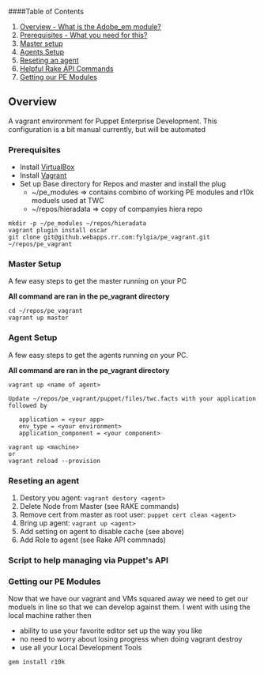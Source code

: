 
####Table of Contents

1. [Overview - What is the Adobe_em module?](#overview)
2. [Prerequisites - What you need for this?](#prerequisites)
3. [Master setup ](#master-setup)
4. [Agents Setup](#agents-setup)
5. [Reseting an agent](#Reseting-an-agent)
6. [Helpful Rake API Commands](#helpful-rake-api-commands)
7. [Getting our PE Modules](Getting-our-pe-modules)

## Overview

A vagrant environment for Puppet Enterprise Development.  This configuration is a bit manual currently, but will be
automated

### Prerequisites

- Install [VirtualBox](https://www.virtualbox.org/)
- Install [Vagrant](http://www.vagrantup.com/)
- Set up Base directory for Repos and master and install the plug
    * ~/pe_modules      => contains combino of working PE modules and r10k moduels used at TWC
    * ~/repos/hieradata => copy of companyies hiera repo

```
mkdir -p ~/pe_modules ~/repos/hieradata
vagrant plugin install oscar
git clone git@github.webapps.rr.com:fylgia/pe_vagrant.git ~/repos/pe_vagrant
```


### Master Setup

A few easy steps to get the master running on your PC

**All command are ran in the pe_vagrant directory**

```
cd ~/repos/pe_vagrant
vagrant up master
```

### Agent Setup

A few easy steps to get the agents running on your PC.

**All command are ran in the pe_vagrant directory**

```
vagrant up <name of agent>

Update ~/repos/pe_vagrant/puppet/files/twc.facts with your application followed by

   application = <your app>
   env_type = <your environment>
   application_component = <your component>

vagrant up <machine>
or
vagrant reload --provision
```
### Reseting an agent

1. Destory you agent: `vagrant destory <agent>`
2. Delete Node from Master (see RAKE commands)
3. Remove cert from master as root user: `puppet cert clean <agent>`
4. Bring up agent: `vagrant up <agent>`
5. Add setting on agent to disable cache (see above)
6. Add Role to agent (see Rake API commnads)

### Script to help managing via Puppet's API





### Getting our PE Modules

Now that we have our vagrant and VMs squared away we need to get our moduels in line so that we can develop
against them.  I went with using the local machine rather then

- ability to use your favorite editor set up the way you like
- no need to worry about losing progress when doing vagrant destroy
- use all your Local Development Tools

```
gem install r10k

```

